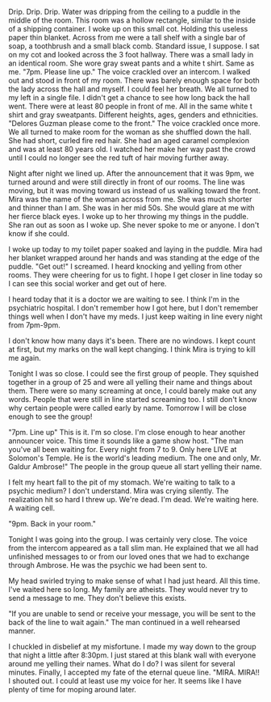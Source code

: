 Drip. Drip. Drip. Water was dripping from the ceiling to a puddle in the middle of the room. This room was a hollow rectangle, similar to the inside of a shipping container.
I woke up on this small cot. Holding this useless paper thin blanket. Across from me were a tall shelf with a single bar of soap, a toothbrush and a small black comb. Standard issue, I suppose. I sat on my cot and looked across the 3 foot hallway. There was a small lady in an identical room. She wore gray sweat pants and a white t shirt. Same as me. 
"7pm. Please line up." The voice crackled over an intercom. 
I walked out and stood in front of my room. There was barely enough space for both the lady across the hall and myself.  I could feel her breath. We all turned to my left in a single file. I didn't get a chance to see how long back the hall went. There were at least 80 people in front of me. All in the same white t shirt and gray sweatpants.  Different heights, ages, genders and ethnicities. 
"Delores Guzman please come to the front." The voice crackled once more. We all turned to make room for the woman as she shuffled down the hall. She had short, curled fire red hair. She had an aged caramel complexion and was at least 80 years old. I watched her make her way past the crowd until I could no longer see the red tuft of hair moving further away.

Night after night we lined up. After the announcement that it was 9pm, we turned around and were still directly in front of our rooms. The line was moving, but it was moving toward us instead of us walking toward the front. 
Mira was the name of the woman across from me. She was much shorter and thinner than I am. She was in her mid 50s. She would glare at me with her fierce black eyes. I woke up to her throwing my things in the puddle. She ran out as soon as I woke up. She never spoke to me or anyone. I don't know if she could. 

I woke up today to my toilet paper soaked and laying in the puddle. Mira had her blanket wrapped around her hands and was standing at the edge of the puddle. 
"Get out!" I screamed. I heard knocking and yelling from other rooms. They were cheering for us to fight. I hope I get closer in line today so I can see this social worker and get out of here. 

I heard today that it is a doctor we are waiting to see. I think I'm in the psychiatric hospital. I don't remember how I got here, but I don't remember things well when I don't have my meds. I just keep waiting in line every night from 7pm-9pm. 

I don't know how many days it's been. There are no windows. I kept count at first, but my marks on the wall kept changing. I think Mira is trying to kill me again. 

Tonight I was so close. I could see the first group of people. They squished together in a group of 25 and were all yelling their name and things about them. There were so many screaming at once, I could barely make out any words. People that were still in line started screaming too. I still don't know why certain people were called early by name. Tomorrow I will be close enough to see the group!

"7pm. Line up"
This is it. I'm so close. I'm close enough to hear another announcer voice. This time it sounds like a game show host. "The man you've all been waiting for. Every night from 7 to 9. Only here LlVE at Solomon's Temple. He is the world's leading medium. The one and only, Mr. Galdur Ambrose!" The people in the group queue all start yelling their name. 

I felt my heart fall to the pit of my stomach. We're waiting to talk to a psychic medium? I don't understand. Mira was crying silently. 
The realization hit so hard I threw up. We're dead. I'm dead. We're waiting here. A waiting cell.

"9pm. Back in your room."

Tonight I was going into the group. I was certainly very close. The voice from the intercom appeared as a tall slim man. He explained that we all had unfinished messages to or from our loved ones that we had to exchange through Ambrose. He was the psychic we had been sent to. 

My head swirled trying to make sense of what I had just heard. All this time. I've waited here so long. My family are atheists. They would never try to send a message to me. They don't believe this exists. 

"If you are unable to send or receive your message, you will be sent to the back of the line to wait again." The man continued in a well rehearsed manner. 

I chuckled in disbelief at my misfortune. I made my way down to the group that night a little after 8:30pm. I just stared at this blank wall with everyone around me yelling their names. What do I do? I was silent for several minutes. Finally, I accepted my fate of the eternal queue line. "MIRA. MIRA!! I shouted out. I could at least use my voice for her. It seems like I have plenty of time for moping around later.